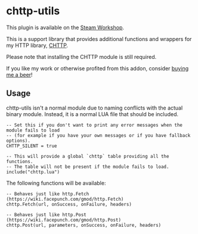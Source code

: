 # chttp-utils

This plugin is available on the [Steam Workshop](https://steamcommunity.com/sharedfiles/filedetails/?id=2537802091).

This is a support library that provides additional functions and wrappers for my HTTP library,
[CHTTP](https://github.com/timschumi/gmod-chttp).

Please note that installing the CHTTP module is still required.

If you like my work or otherwise profited from this addon, consider
[buying me a beer](https://paypal.me/schumact)!

## Usage

chttp-utils isn't a normal module due to naming conflicts with the actual binary module.
Instead, it is a normal LUA file that should be included.

```
-- Set this if you don't want to print any error messages when the module fails to load
-- (for example if you have your own messages or if you have fallback options).
CHTTP_SILENT = true

-- This will provide a global `chttp` table providing all the functions.
-- The table will not be present if the module fails to load.
include("chttp.lua")
```

The following functions will be available:

```
-- Behaves just like http.Fetch (https://wiki.facepunch.com/gmod/http.Fetch)
chttp.Fetch(url, onSuccess, onFailure, headers)

-- Behaves just like http.Post (https://wiki.facepunch.com/gmod/http.Post)
chttp.Post(url, parameters, onSuccess, onFailure, headers)
```
